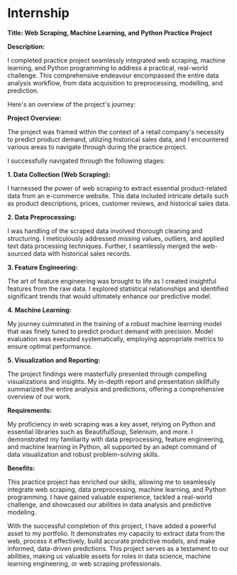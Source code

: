# Internship
**Title: Web Scraping, Machine Learning, and Python Practice Project**

**Description:** 

I completed practice project seamlessly integrated web scraping, machine learning, and Python programming to address a practical, real-world challenge. This comprehensive endeavour encompassed the entire data analysis workflow, from data acquisition to preprocessing, modelling, and prediction. 

Here's an overview of the project's journey:

**Project Overview:**

The project was framed within the context of a retail company's necessity to predict product demand, utilizing historical sales data, and I encountered various areas to navigate through during the practice project.

I successfully navigated through the following stages:

**1. Data Collection (Web Scraping):**

I harnessed the power of web scraping to extract essential product-related data from an e-commerce website. This data included intricate details such as product descriptions, prices, customer reviews, and historical sales data.

**2. Data Preprocessing:**

I was handling of the scraped data involved thorough cleaning and structuring. I meticulously addressed missing values, outliers, and applied text data processing techniques. Further, I seamlessly merged the web-sourced data with historical sales records.

**3. Feature Engineering:**

The art of feature engineering was brought to life as I created insightful features from the raw data. I explored statistical relationships and identified significant trends that would ultimately enhance our predictive model.

**4. Machine Learning:**

My journey culminated in the training of a robust machine learning model that was finely tuned to predict product demand with precision. Model evaluation was executed systematically, employing appropriate metrics to ensure optimal performance.

**5. Visualization and Reporting:**

The project findings were masterfully presented through compelling visualizations and insights. My in-depth report and presentation skillfully summarized the entire analysis and predictions, offering a comprehensive overview of our work.

**Requirements:**

My proficiency in web scraping was a key asset, relying on Python and essential libraries such as BeautifulSoup, Selenium, and more. I demonstrated my familiarity with data preprocessing, feature engineering, and machine learning in Python, all supported by an adept command of data visualization and robust problem-solving skills.

**Benefits:**

This practice project has enriched our skills, allowing me to seamlessly integrate web scraping, data preprocessing, machine learning, and Python programming. I have gained valuable experience, tackled a real-world challenge, and showcased our abilities in data analysis and predictive modeling.

With the successful completion of this project, I have added a powerful asset to my portfolio. It demonstrates my  capacity to extract data from the web, process it effectively, build accurate predictive models, and make informed, data-driven predictions. This project serves as a testament to our abilities, making us valuable assets for roles in data science, machine learning engineering, or web scraping professionals.
